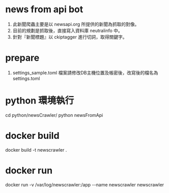 # news from api bot
1. 此新聞爬蟲主要是以 newsapi.org 所提供的新聞為抓取的對像。
2. 目前的規劃是抓取後，直接寫入資料庫 neutralinfo 中。
3. 針對『新聞標題』以 ckiptagger 進行切詞，取得關鍵字。

# prepare
1. settings_sample.toml 檔案請修改DB主機位置及帳密後，改寫後的檔名為 settings.toml

# python 環境執行
cd python/newsCrawler/
python newsFromApi

# docker build
docker build -t newscrawler .

# docker run
docker run -v /var/log/newscrawler:/app --name newscrawler newscrawler
